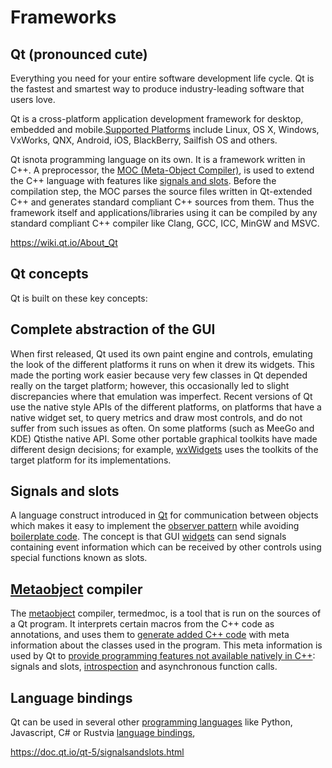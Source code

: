 # Frameworks

## Qt (pronounced cute)

Everything you need for your entire software development life cycle. Qt is the fastest and smartest way to produce industry-leading software that users love.

Qt is a cross-platform application development framework for desktop, embedded and mobile.[Supported Platforms](https://wiki.qt.io/Supported_Platforms) include Linux, OS X, Windows, VxWorks, QNX, Android, iOS, BlackBerry, Sailfish OS and others.

Qt isnota programming language on its own. It is a framework written in C++. A preprocessor, the [MOC (Meta-Object Compiler)](http://doc.qt.io/qt-5/moc.html), is used to extend the C++ language with features like [signals and slots](http://doc.qt.io/qt-5/signalsandslots.html). Before the compilation step, the MOC parses the source files written in Qt-extended C++ and generates standard compliant C++ sources from them. Thus the framework itself and applications/libraries using it can be compiled by any standard compliant C++ compiler like Clang, GCC, ICC, MinGW and MSVC.

<https://wiki.qt.io/About_Qt>

## Qt concepts

Qt is built on these key concepts:

## Complete abstraction of the GUI

When first released, Qt used its own paint engine and controls, emulating the look of the different platforms it runs on when it drew its widgets. This made the porting work easier because very few classes in Qt depended really on the target platform; however, this occasionally led to slight discrepancies where that emulation was imperfect. Recent versions of Qt use the native style APIs of the different platforms, on platforms that have a native widget set, to query metrics and draw most controls, and do not suffer from such issues as often. On some platforms (such as MeeGo and KDE) Qtisthe native API. Some other portable graphical toolkits have made different design decisions; for example, [wxWidgets](https://en.wikipedia.org/wiki/WxWidgets) uses the toolkits of the target platform for its implementations.

## Signals and slots

A language construct introduced in [Qt](https://en.wikipedia.org/wiki/Qt_(toolkit)) for communication between objects which makes it easy to implement the [observer pattern](https://en.wikipedia.org/wiki/Observer_pattern) while avoiding [boilerplate code](https://en.wikipedia.org/wiki/Boilerplate_code). The concept is that GUI [widgets](https://en.wikipedia.org/wiki/GUI_widget) can send signals containing event information which can be received by other controls using special functions known as slots.

## [Metaobject](https://en.wikipedia.org/wiki/Meta-object_System) compiler

The [metaobject](https://en.wikipedia.org/wiki/Metaobject) compiler, termedmoc, is a tool that is run on the sources of a Qt program. It interprets certain macros from the C++ code as annotations, and uses them to [generate added C++ code](https://en.wikipedia.org/wiki/Code_generator) with meta information about the classes used in the program. This meta information is used by Qt to [provide programming features not available natively in C++](https://en.wikipedia.org/wiki/Greenspun%27s_tenth_rule): signals and slots, [introspection](https://en.wikipedia.org/wiki/Type_introspection) and asynchronous function calls.

## Language bindings

Qt can be used in several other [programming languages](https://en.wikipedia.org/wiki/Programming_language) like Python, Javascript, C# or Rustvia [language bindings](https://en.wikipedia.org/wiki/Language_binding),

<https://doc.qt.io/qt-5/signalsandslots.html>
